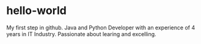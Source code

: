 # hello-world
My first step in github.
Java and Python Developer with an experience of 4 years in IT Industry. Passionate about learing and excelling.

